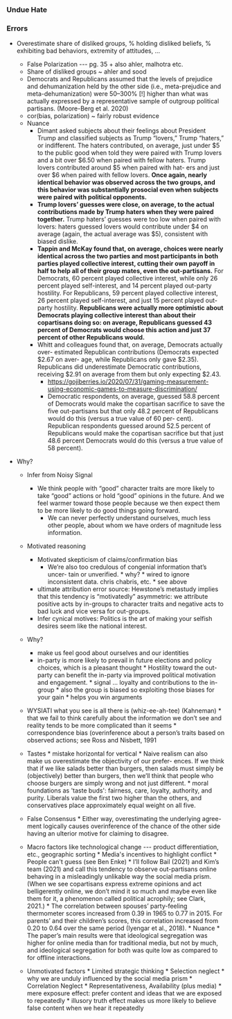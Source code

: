 ### Undue Hate

### Errors

* Overestimate share of disliked groups, % holding disliked beliefs, % exhibiting bad behaviors, extremity of attitudes, ...
	* False Polarization --- pg. 35 + also ahler, malhotra etc.
	* Share of disliked groups ~ ahler and sood
	* Democrats and Republicans assumed that the levels of prejudice and dehumanization held by the other side (i.e., meta-prejudice and meta-dehumanization) were 50–300% [!] higher than what was actually expressed by a representative sample of outgroup political partisans. (Moore-Berg et al. 2020)
	* cor(bias, polarization) ~ fairly robust evidence
	* Nuance
		* Dimant asked subjects about their feelings about President Trump and classified subjects as Trump “lovers,” Trump “haters,” or indifferent. The haters contributed, on average, just under $5 to the public good when told they were paired with Trump lovers and a bit over $6.50 when paired with fellow haters. Trump lovers contributed around $5 when paired with hat- ers and just over $6 when paired with fellow lovers. **Once again, nearly identical behavior was observed across the two groups, and this behavior was substantially prosocial even when subjects were paired with political opponents.**
		* **Trump lovers’ guesses were close, on average, to the actual contributions made by Trump haters when they were paired together.** Trump haters’ guesses were too low when paired with lovers: haters guessed lovers would contribute under $4 on average (again, the actual average was $5), consistent with biased dislike.
		* **Tappin and McKay found that, on average, choices were nearly identical across the two parties and most participants in both parties played collective interest, cutting their own payoff in half to help all of their group mates, even the out-partisans.** For Democrats, 60 percent played collective interest, while only 26 percent played self-interest, and 14 percent played out-party hostility. For Republicans, 59 percent played collective interest, 26 percent played self-interest, and just 15 percent played out-party hostility.
		**Republicans were actually more optimistic about Democrats playing collective interest than about their copartisans doing so: on average, Republicans guessed 43 percent of Democrats would choose this action and just 37 percent of other Republicans would.**
		* Whitt and colleagues found that, on average, Democrats actually over- estimated Republican contributions (Democrats expected $2.67 on aver- age, while Republicans only gave $2.35). Republicans did underestimate Democratic contributions, receiving $2.91 on average from them but only expecting $2.43.
			* https://gojiberries.io/2020/07/31/gaming-measurement-using-economic-games-to-measure-discrimination/
			* Democratic respondents, on average, guessed 58.8 percent of Democrats would make the copartisan sacrifice to save the five out-partisans but that only 48.2 percent of Republicans would do this (versus a true value of 60 per- cent). Republican respondents guessed around 52.5 percent of Republicans would make the copartisan sacrifice but that just 48.6 percent Democrats would do this (versus a true value of 58 percent). 


* Why?

	* Infer from Noisy Signal
		* We think people with “good” character traits are more likely to take “good” actions or hold “good” opinions in the future. And we feel warmer toward those people because we then expect them to be more likely to do good things going forward.
			* We can never perfectly understand ourselves, much less other people, about whom we have orders of magnitude less information.

	* Motivated reasoning
		* Motivated skepticism of claims/confirmation bias
			* We’re also too credulous of congenial information that’s uncer- tain or unverified. 
					* why?
						* wired to ignore inconsistent data. chris chabris, etc.
						* see above
		* ultimate attribution error source: Hewstone’s metastudy implies that this tendency is “motivatedly” asymmetric: we attribute positive acts by in-groups to character traits and negative acts to bad luck and vice versa for out-groups.
		* Infer cynical motives: Politics is the art of making your selfish desires seem like the national interest.

	* Why?
		* make us feel good about ourselves and our identities 
		* in-party is more likely to prevail in future elections and policy choices, which is a pleasant thought
				* Hostility toward the out-party can benefit the in-party via improved political motivation and engagement.
				* signal ... loyalty and contributions to the in-group
				* also the group is biased so exploiting those biases for your gain
				* helps you win arguments

	* WYSIATI what you see is all there is (whiz-ee-ah-tee) (Kahneman)
				* that we fail to think carefully about the information we don’t see and reality tends to be more complicated than it seems
					* correspondence bias (overinference about a person’s traits based on observed actions; see Ross and Nisbett, 1991

	* Tastes
			* mistake horizontal for vertical 
				* Naive realism can also make us overestimate the objectivity of our prefer- ences. If we think that if we like salads better than burgers, then salads must simply be (objectively) better than burgers, then we’ll think that people who choose burgers are simply wrong and not just different.
			* moral foundations as 'taste buds': fairness, care, loyalty, authority, and purity. Liberals value the first two higher than the others, and conservatives place approximately equal weight on all five. 


	* False Consensus
			* Either way, overestimating the underlying agree- ment logically causes overinference of the chance of the other side having an ulterior motive for claiming to disagree.


	* Macro factors like technological change --- product differentiation, etc., geographic sorting
			* Media's incentives to highlight conflict
				* People can't guess (see Ben Enke)
			* I’ll follow Bail (2021) and Kim’s team (2021) and call this tendency to observe out-partisans online behaving in a misleadingly unlikable way the social media prism. (When we see copartisans express extreme opinions and act belligerently online, we don’t mind it so much and maybe even like them for it, a phenomenon called political acrophily; see Clark, 2021.)
			*  The correlation between spouses’ party-feeling thermometer scores increased from 0.39 in 1965 to 0.77 in 2015. For parents’ and their children’s scores, this correlation increased from 0.20 to 0.64 over the same period (Iyengar et al., 2018). 
			* Nuance
				* The paper’s main results were that ideological segregation was higher for online media than for traditional media, but not by much, and ideological segregation for both was quite low as compared to for offline interactions.
		
	* Unmotivated factors
			* Limited strategic thinking
			* Selection neglect
				* why we are unduly influenced by the social media prism
			* Correlation Neglect
			* Representativeness, Availability (plus media)
			* mere exposure effect: prefer content and ideas that we are exposed to repeatedly
			* illusory truth effect makes us more likely to believe false content when we hear it repeatedly



